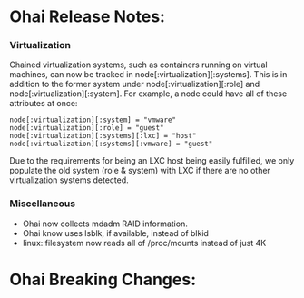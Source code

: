 <!---
This file is reset every time a new release is done. The contents of this file are for the currently unreleased version.

Example Note:

## Example Heading
Details about the thing that changed that needs to get included in the Release Notes in markdown.
-->
# Ohai Release Notes:

### Virtualization

Chained virtualization systems, such as containers running on virtual machines, can now be tracked in
node[:virtualization][:systems]. This is in addition to the former system under node[:virtualization][:role] and
node[:virtualization][:system]. For example, a node could have all of these attributes at once:

```
node[:virtualization][:system] = "vmware"
node[:virtualization][:role] = "guest"
node[:virtualization][:systems][:lxc] = "host"
node[:virtualization][:systems][:vmware] = "guest"
```

Due to the requirements for being an LXC host being easily fulfilled, we only
populate the old system (role & system) with LXC if there are no other virtualization systems detected.

### Miscellaneous

* Ohai now collects mdadm RAID information.
* Ohai know uses lsblk, if available, instead of blkid
* linux::filesystem now reads all of /proc/mounts instead of just 4K

# Ohai Breaking Changes:
